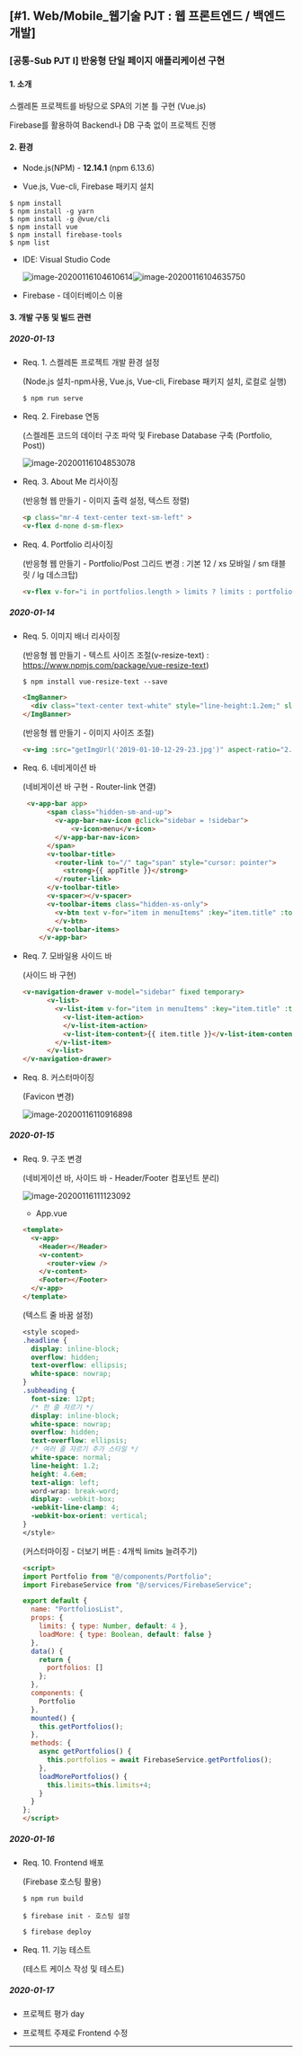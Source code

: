 ## [#1. Web/Mobile_웹기술 PJT : 웹 프론트엔드 / 백엔드 개발]

### [공통-Sub PJT I] 반응형 단일 페이지 애플리케이션 구현

#### 1. 소개

스켈레톤 프로젝트를 바탕으로 SPA의 기본 틀 구현 (Vue.js)

Firebase를 활용하여 Backend나 DB 구축 없이 프로젝트 진행



#### 2. 환경

- Node.js(NPM) - **12.14.1** (npm 6.13.6)

- Vue.js, Vue-cli, Firebase 패키지 설치

```
$ npm install
$ npm install -g yarn
$ npm install -g @vue/cli
$ npm install vue
$ npm install firebase-tools
$ npm list
```

- IDE: Visual Studio Code

  ![image-20200116104610614](C:\Users\multicampus\AppData\Roaming\Typora\typora-user-images\image-20200116104610614.png)![image-20200116104635750](C:\Users\multicampus\AppData\Roaming\Typora\typora-user-images\image-20200116104635750.png)

  

- Firebase - 데이터베이스 이용

  

#### 3. 개발 구동 및 빌드 관련

##### 2020-01-13

- Req. 1. 스켈레톤 프로젝트 개발 환경 설정

  (Node.js 설치-npm사용, Vue.js, Vue-cli, Firebase 패키지 설치, 로컬로 실행)

  ```
  $ npm run serve
  ```

- Req. 2. Firebase 연동

  (스켈레톤 코드의 데이터 구조 파악 및 Firebase Database 구축 (Portfolio, Post))

  ![image-20200116104853078](C:\Users\multicampus\AppData\Roaming\Typora\typora-user-images\image-20200116104853078.png)

- Req. 3. About Me 리사이징

  (반응형 웹 만들기 - 이미지 출력 설정, 텍스트 정렬)

  ```html
  <p class="mr-4 text-center text-sm-left" >
  <v-flex d-none d-sm-flex>
  ```

- Req. 4. Portfolio 리사이징

  (반응형 웹 만들기 - Portfolio/Post 그리드 변경 : 기본 12 / xs 모바일 / sm 태블릿 / lg 데스크탑) 
  
  ```html
  <v-flex v-for="i in portfolios.length > limits ? limits : portfolios.length" xs12 sm6 lg3 :key="i" >
  ```
  
  

##### 2020-01-14

- Req. 5. 이미지 배너 리사이징

  (반응형 웹 만들기 - 텍스트 사이즈 조절(v-resize-text) : https://www.npmjs.com/package/vue-resize-text)

  ```
  $ npm install vue-resize-text --save
  ```

  ```html
  <ImgBanner>
    <div class="text-center text-white" style="line-height:1.2em;" slot="text" v-resize-text>배너 텍스트</div>
  </ImgBanner>
  ```

  (반응형 웹 만들기 - 이미지 사이즈 조절)

  ```html
  <v-img :src="getImgUrl('2019-01-10-12-29-23.jpg')" aspect-ratio="2.5">
  ```

- Req. 6. 네비게이션 바

  (네비게이션 바 구현 - Router-link 연결)

  ```html
   <v-app-bar app>
        <span class="hidden-sm-and-up">
          <v-app-bar-nav-icon @click="sidebar = !sidebar">
              <v-icon>menu</v-icon>
          </v-app-bar-nav-icon>
        </span>
        <v-toolbar-title>
          <router-link to="/" tag="span" style="cursor: pointer">
            <strong>{{ appTitle }}</strong>
          </router-link>
        </v-toolbar-title>
        <v-spacer></v-spacer>
        <v-toolbar-items class="hidden-xs-only">
          <v-btn text v-for="item in menuItems" :key="item.title" :to="item.path">                   {{ item.title }}
          </v-btn>
        </v-toolbar-items>
      </v-app-bar>
  ```

- Req. 7. 모바일용 사이드 바

  (사이드 바 구현)

  ```html
  <v-navigation-drawer v-model="sidebar" fixed temporary>
        <v-list>
          <v-list-item v-for="item in menuItems" :key="item.title" :to="item.path">
            <v-list-item-action>           
            </v-list-item-action>
            <v-list-item-content>{{ item.title }}</v-list-item-content>
          </v-list-item>
        </v-list>
  </v-navigation-drawer>
  ```

- Req. 8. 커스터마이징

  (Favicon 변경)
  
  ![image-20200116110916898](C:\Users\multicampus\AppData\Roaming\Typora\typora-user-images\image-20200116110916898.png)



##### 2020-01-15

- Req. 9. 구조 변경

  (네비게이션 바, 사이드 바 - Header/Footer 컴포넌트 분리)
  
  ![image-20200116111123092](C:\Users\multicampus\AppData\Roaming\Typora\typora-user-images\image-20200116111123092.png)
  
  - App.vue
  
  ```html
  <template>
    <v-app>
      <Header></Header>
      <v-content>
        <router-view />
      </v-content>
      <Footer></Footer>
    </v-app>
  </template>
  ```
  
  (텍스트 줄 바꿈 설정)
  
  ```css
  <style scoped>
  .headline {
    display: inline-block;
    overflow: hidden;
    text-overflow: ellipsis;
    white-space: nowrap;  
  }
  .subheading {
    font-size: 12pt;
    /* 한 줄 자르기 */
    display: inline-block; 
    white-space: nowrap;
    overflow: hidden;
    text-overflow: ellipsis; 
    /* 여러 줄 자르기 추가 스타일 */
    white-space: normal;
    line-height: 1.2;
    height: 4.6em;
    text-align: left;
    word-wrap: break-word;
    display: -webkit-box;
    -webkit-line-clamp: 4;
    -webkit-box-orient: vertical;
  }
  </style>
  ```
  
  (커스터마이징 - 더보기 버튼 : 4개씩 limits 늘려주기)
  
  ```html
  <script>
  import Portfolio from "@/components/Portfolio";
  import FirebaseService from "@/services/FirebaseService";
  
  export default {
    name: "PortfoliosList",
    props: {
      limits: { type: Number, default: 4 },
      loadMore: { type: Boolean, default: false }
    },
    data() {
      return {
        portfolios: []
      };
    },
    components: {
      Portfolio
    },
    mounted() {
      this.getPortfolios();
    },
    methods: {
      async getPortfolios() {
        this.portfolios = await FirebaseService.getPortfolios();
      },
      loadMorePortfolios() {
        this.limits=this.limits+4;
      }
    }
  };
  </script>
  ```
  
  

##### 2020-01-16

- Req. 10. Frontend 배포

  (Firebase 호스팅 활용)

  ```
  $ npm run build 
  
  $ firebase init - 호스팅 설정
  
  $ firebase deploy
  ```

- Req. 11. 기능 테스트

  (테스트 케이스 작성 및 테스트)



##### 2020-01-17

- 프로젝트 평가 day

- 프로젝트 주제로 Frontend 수정

------









